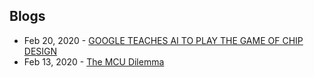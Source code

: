 ## Blogs
- Feb 20, 2020 - [GOOGLE TEACHES AI TO PLAY THE GAME OF CHIP DESIGN](https://www.nextplatform.com/2020/02/20/google-teaches-ai-to-play-the-game-of-chip-design/)
- Feb 13, 2020 - [The MCU Dilemma](https://semiengineering.com/the-mcu-dilemma/)